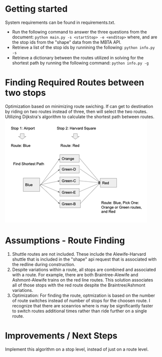 # Getting started
System requirements can be found in requirements.txt. 
* Run the following command to answer the three questions from the document:
`python main.py -s <startStop> -e <endStop>`
where, 
<startStop> and <endStop> are the stop ids from the "shape" data from the MBTA API.
* Retrieve a list of the stop ids by runnining the following:
`python info.py -s`
* Retrieve a dictionary between the routes utilized in solving for the shortest path by running the following command:
`python info.py -g`

# Finding Required Routes between two stops
Optimization based on minimizing route swiching. If can get to destination by riding on two routes instead of three, then will select the two routes. Utilizing Dijkstra's algorithm to calculate the shortest path between routes. 
![Approach](./images/algorithm.png)

# Assumptions - Route Finding
1. Shuttle routes are not included. These include the Alewife-Harvard shuttle that is included in the "shape" api request that is associated with the redline during construction. 
2. Despite variations within a route, all stops are combined and associated with a route. For example, there are both Braintree-Alewife and Ashmont-Alewife trains on the red line routes. This solution associates all of those stops with the red route despite the Braintree/Ashmont variations. 
3. Optimization: For finding the route, optmization is based on the number of route switches instead of number of stops for the choosen route. I recognize that there are sceanrios where is may be significantly faster to switch routes additional times rather than ride further on a single route. 

# Improvements / Next Steps
Implement this algorithm on a stop level, instead of just on a route level. 

